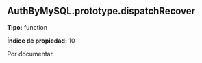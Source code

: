 ## AuthByMySQL.prototype.dispatchRecover

**Tipo:** function

**Índice de propiedad:** 10

Por documentar.



